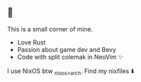 ## 👋
This is a small corner of mine.

* Love Rust
* Passion about game dev and Bevy
* Code with split colemak in NeoVim ✨

I use NixOS btw <sub>nixos>arch</sub>. Find my nixfiles ⬇️
